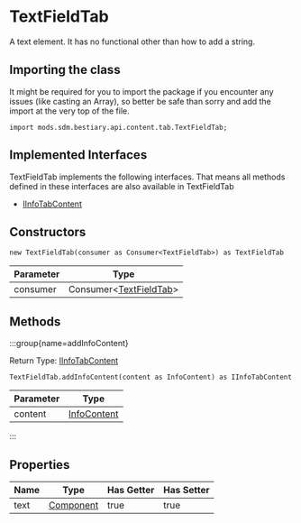 # TextFieldTab

A text element. It has no functional other than how to add a string.

## Importing the class

It might be required for you to import the package if you encounter any issues (like casting an Array), so better be safe than sorry and add the import at the very top of the file.
```zenscript
import mods.sdm.bestiary.api.content.tab.TextFieldTab;
```


## Implemented Interfaces
TextFieldTab implements the following interfaces. That means all methods defined in these interfaces are also available in TextFieldTab

- [IInfoTabContent](/mods/sdm/bestiary/api/content/IInfoTabContent)

## Constructors


```zenscript
new TextFieldTab(consumer as Consumer<TextFieldTab>) as TextFieldTab
```
| Parameter |                                      Type                                       |
|-----------|---------------------------------------------------------------------------------|
| consumer  | Consumer&lt;[TextFieldTab](/mods/sdm/bestiary/api/content/tab/TextFieldTab)&gt; |



## Methods

:::group{name=addInfoContent}

Return Type: [IInfoTabContent](/mods/sdm/bestiary/api/content/IInfoTabContent)

```zenscript
TextFieldTab.addInfoContent(content as InfoContent) as IInfoTabContent
```

| Parameter |                           Type                            |
|-----------|-----------------------------------------------------------|
| content   | [InfoContent](/mods/sdm/bestiary/api/content/InfoContent) |


:::


## Properties

| Name |                   Type                   | Has Getter | Has Setter |
|------|------------------------------------------|------------|------------|
| text | [Component](/vanilla/api/text/Component) | true       | true       |

